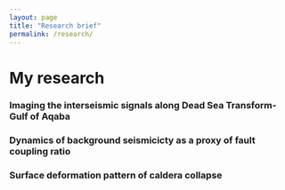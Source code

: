 ```yaml
---
layout: page
title: "Research brief"
permalink: /research/
---
```


# My research

### Imaging the interseismic signals along Dead Sea Transform-Gulf of Aqaba

### Dynamics of background seismicicty as a proxy of fault coupling ratio

### Surface deformation pattern of caldera collapse

